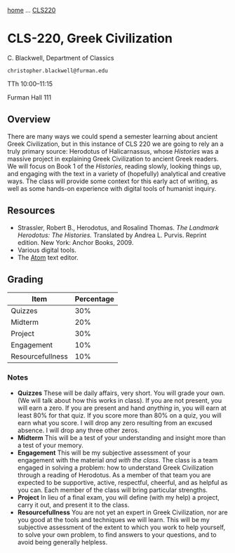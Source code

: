 [home](index.md) … [CLS220](GreekCiv.md)

# CLS-220, Greek Civilization

C. Blackwell, Department of Classics

`christopher.blackwell@furman.edu`


TTh 10:00–11:15

Furman Hall 111

## Overview

There are many ways we could spend a semester learning about ancient Greek Civilization, but in this instance of CLS 220 we are going to rely an a truly primary source: Herodotus of Halicarnassus, whose *Histories* was a massive project in explaining Greek Civilization to ancient Greek readers. We will focus on Book 1 of the *Histories*, reading slowly, looking things up, and engaging with the text in a variety of (hopefully) analytical and creative ways. The class will provide some context for this early act of writing, as well as some hands-on experience with digital tools of humanist inquiry.


## Resources

- Strassler, Robert B., Herodotus, and Rosalind Thomas. *The Landmark Herodotus: The Histories.* Translated by Andrea L. Purvis. Reprint edition. New York: Anchor Books, 2009.
- Various digital tools.
- The [Atom](https://atom.io) text editor.

## Grading

| Item | Percentage |
|------|------------|
| Quizzes | 30% | 
| Midterm | 20% |
| Project | 30% |
| Engagement | 10% |
| Resourcefullness | 10% |

### Notes

- **Quizzes** These will be daily affairs, very short. You will grade your own. (We will talk about how this works in class). If you are not present, you will earn a zero. If you are present and hand *anything* in, you will earn at least 80% for that quiz. If you score more than 80% on a quiz, you will earn what you score. I will drop any zero resulting from an excused absence. I will drop any three other zeros.
- **Midterm** This will be a test of your understanding and insight more than a test of your memory.
- **Engagement** This will be my subjective assessment of your engagement with the material *and with the class*. The class is a team engaged in solving a problem: how to understand Greek Civilization through a reading of Herodotus. As a member of that team you are expected to be supportive, active, respectful, cheerful, and as helpful as you can. Each member of the class will bring particular strengths.
- **Project** In lieu of a final exam, you will define (with my help) a project, carry it out, and present it to the class.
- **Resourcefullness** You are not yet an expert in Greek Civilization, nor are you good at the tools and techniques we will learn. This will be my subjective assessment of the extent to which you work to help yourself, to solve your own problem, to find answers to your questions, and to avoid being generally helpless.


